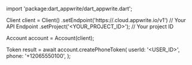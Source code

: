 import 'package:dart_appwrite/dart_appwrite.dart';

Client client = Client()
    .setEndpoint('https://<REGION>.cloud.appwrite.io/v1') // Your API Endpoint
    .setProject('<YOUR_PROJECT_ID>'); // Your project ID

Account account = Account(client);

Token result = await account.createPhoneToken(
    userId: '<USER_ID>',
    phone: '+12065550100',
);
